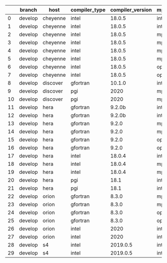 |    | branch   | host     | compiler_type   | compiler_version   | mpi_type   | mpi_version   | o_g   | os    | unit_pass   | unit_fail   | system_pass   | system_fail   | example_pass   | example_fail   |   nuopc_pass |   nuopc_fail | build_passed   |
|----|----------|----------|-----------------|--------------------|------------|---------------|-------|-------|-------------|-------------|---------------|---------------|----------------|----------------|--------------|--------------|----------------|
|  0 | develop  | cheyenne | intel           | 18.0.5             | intelmpi   | 2018.4.274    | O     | Linux | 8926        | 0           | 49            | 0             | 80             | 0              |           50 |            0 | True           |
|  1 | develop  | cheyenne | intel           | 18.0.5             | intelmpi   | 2018.4.274    | g     | Linux | 8926        | 0           | 49            | 0             | 80             | 0              |           50 |            0 | True           |
|  2 | develop  | cheyenne | intel           | 18.0.5             | mpiuni     | none          | O     | Linux | 7418        | 0           | 8             | 0             | 43             | 0              |            0 |           50 | True           |
|  3 | develop  | cheyenne | intel           | 18.0.5             | mpiuni     | none          | g     | Linux | 7418        | 0           | 8             | 0             | 43             | 0              |            0 |           50 | True           |
|  4 | develop  | cheyenne | intel           | 18.0.5             | mpt        | 2.19          | O     | Linux | 8926        | 0           | 49            | 0             | 80             | 0              |           50 |            0 | True           |
|  5 | develop  | cheyenne | intel           | 18.0.5             | mpt        | 2.19          | g     | Linux | 8926        | 0           | 49            | 0             | 80             | 0              |           50 |            0 | True           |
|  6 | develop  | cheyenne | intel           | 18.0.5             | openmpi    | 3.1.4         | O     | Linux | 8926        | 0           | 49            | 0             | 80             | 0              |           50 |            0 | True           |
|  7 | develop  | cheyenne | intel           | 18.0.5             | openmpi    | 3.1.4         | g     | Linux | 8926        | 0           | 49            | 0             | 80             | 0              |           50 |            0 | True           |
|  8 | develop  | discover | gfortran        | 10.1.0             | intelmpi   | 19.1.3.304    | g     | Linux | 8911        | 15          | 49            | 0             | 80             | 0              |           50 |            0 | True           |
|  9 | develop  | discover | pgi             | 2020               | mpiuni     | None          | O     | Linux | 6796        | 622         | 6             | 2             | 40             | 3              |            0 |           50 | False          |
| 10 | develop  | discover | pgi             | 2020               | mpiuni     | None          | g     | Linux | 6796        | 622         | 4             | 4             | 40             | 3              |            0 |           50 | False          |
| 11 | develop  | hera     | gfortran        | 9.2.0b             | intelmpi   | 2020          | O     | Linux | 8911        | 15          | 49            | 0             | 80             | 0              |           50 |            0 | True           |
| 12 | develop  | hera     | gfortran        | 9.2.0b             | intelmpi   | 2020          | g     | Linux | 8911        | 15          | 49            | 0             | 80             | 0              |           50 |            0 | True           |
| 13 | develop  | hera     | gfortran        | 9.2.0              | mpiuni     | None          | O     | Linux | 7418        | 0           | 8             | 0             | 43             | 0              |            0 |           50 | False          |
| 14 | develop  | hera     | gfortran        | 9.2.0              | mpiuni     | None          | g     | Linux | 7418        | 0           | 8             | 0             | 43             | 0              |            0 |           50 | False          |
| 15 | develop  | hera     | gfortran        | 9.2.0              | openmpi    | 3.1.4         | O     | Linux | 8926        | 0           | 49            | 0             | 80             | 0              |           50 |            0 | True           |
| 16 | develop  | hera     | gfortran        | 9.2.0              | openmpi    | 3.1.4         | g     | Linux | 8926        | 0           | 49            | 0             | 80             | 0              |           50 |            0 | True           |
| 17 | develop  | hera     | intel           | 18.0.4             | intelmpi   | 2018.4.274    | g     | Linux | 8926        | 0           | 49            | 0             | 80             | 0              |           50 |            0 | True           |
| 18 | develop  | hera     | intel           | 18.0.4             | mpiuni     | None          | O     | Linux | 7418        | 0           | 8             | 0             | 43             | 0              |            0 |           50 | False          |
| 19 | develop  | hera     | intel           | 18.0.4             | mpiuni     | None          | g     | Linux | 7418        | 0           | 8             | 0             | 43             | 0              |            0 |           50 | False          |
| 20 | develop  | hera     | pgi             | 18.1               | intelmpi   | 2018.0.4      | O     | Linux | fail        | fail        | fail          | fail          | fail           | fail           |            0 |           50 | False          |
| 21 | develop  | hera     | pgi             | 18.1               | intelmpi   | 2018.0.4      | g     | Linux | fail        | fail        | fail          | fail          | fail           | fail           |            0 |           50 | False          |
| 22 | develop  | orion    | gfortran        | 8.3.0              | mpiuni     | None          | O     | Linux | 7418        | 0           | 8             | 0             | 43             | 0              |            0 |           50 | False          |
| 23 | develop  | orion    | gfortran        | 8.3.0              | mpiuni     | None          | g     | Linux | 7418        | 0           | 8             | 0             | 43             | 0              |            0 |           50 | False          |
| 24 | develop  | orion    | gfortran        | 8.3.0              | openmpi    | 4.0.2         | O     | Linux | 8926        | 0           | 49            | 0             | 80             | 0              |           50 |            0 | True           |
| 25 | develop  | orion    | gfortran        | 8.3.0              | openmpi    | 4.0.2         | g     | Linux | 8926        | 0           | 49            | 0             | 80             | 0              |           50 |            0 | True           |
| 26 | develop  | orion    | intel           | 2020               | intelmpi   | 2020.2        | O     | Linux | 8924        | 2           | 49            | 0             | 80             | 0              |           50 |            0 | True           |
| 27 | develop  | orion    | intel           | 2020               | intelmpi   | 2020.2        | g     | Linux | 8926        | 0           | 49            | 0             | 80             | 0              |           50 |            0 | True           |
| 28 | develop  | s4       | intel           | 2019.0.5           | intelmpi   | 19.0.5        | O     | Linux | 8925        | 1           | 49            | 0             | 80             | 0              |            0 |           50 | True           |
| 29 | develop  | s4       | intel           | 2019.0.5           | intelmpi   | 19.0.5        | g     | Linux | 8925        | 1           | 49            | 0             | 80             | 0              |            0 |           50 | True           |